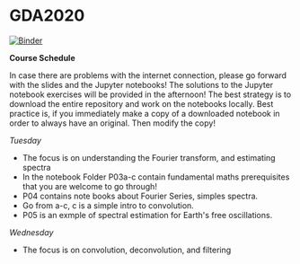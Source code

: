 # GDA2020

[![Binder](https://mybinder.org/badge_logo.svg)](https://mybinder.org/v2/gh/heinerigel/GDA2020/master)


**Course Schedule**

In case there are problems with the internet connection, please go forward with the slides and the Jupyter notebooks! The solutions to the Jupyter notebook exercises will be provided in the afternoon! The best strategy is to download the entire repository and work on the notebooks locally. Best practice is, if you immediately make a copy of a downloaded notebook in order to always have an original. Then modify the copy!

*Tuesday*

- The focus is on understanding the Fourier transform, and estimating spectra
- In the notebook Folder P03a-c contain fundamental maths prerequisites that you are welcome to go through!
- P04 contains note books about Fourier Series, simples spectra. 
- Go from a-c,  c is a simple intro to convolution. 
- P05 is an exmple of spectral estimation for Earth's free oscillations. 

*Wednesday*

- The focus is on convolution, deconvolution, and filtering
